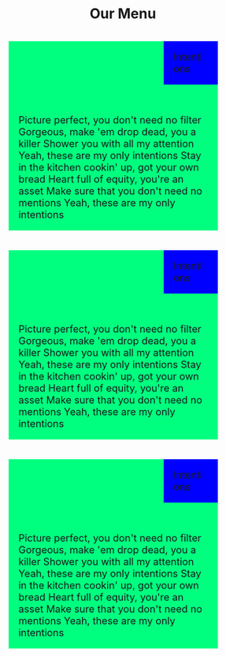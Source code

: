<!DOCTYPE html>
<html lang="en">
    <head>
        <title>Assignment Solution for Module 2</title>
        <style>
            h1{
                text-align: center;
            }
            #container{
                display: flex;
                flex-wrap: wrap;
            }
            #container > div{
                background-color: springgreen;
                font-size: 20px;
                margin: 20px;
                padding: 20px;
                width: 385px;
            }
            p{
                position:relative;
                left: 275px;
                bottom: 40px;
                background-color: blue;
                margin: 20px;
                padding: 20px;
                width: 70px;
            }
        </style>
    </head>
    <body>
        <h1>Our Menu</h1>
        <div id="container">
            <div><p>Intentions</p>
                Picture perfect, you don't need no filter Gorgeous, 
                make 'em drop dead, you a killer
                Shower you with all my attention
                Yeah, these are my only intentions
                Stay in the kitchen cookin' up, got your own bread
                Heart full of equity, you're an asset
                Make sure that you don't need no mentions
                Yeah, these are my only intentions
            </div>
            <div><p>Intentions</p>
                Picture perfect, you don't need no filter Gorgeous, 
                make 'em drop dead, you a killer
                Shower you with all my attention
                Yeah, these are my only intentions
                Stay in the kitchen cookin' up, got your own bread
                Heart full of equity, you're an asset
                Make sure that you don't need no mentions
                Yeah, these are my only intentions
            </div>
            <div><p>Intentions</p>
                Picture perfect, you don't need no filter Gorgeous, 
                make 'em drop dead, you a killer
                Shower you with all my attention
                Yeah, these are my only intentions
                Stay in the kitchen cookin' up, got your own bread
                Heart full of equity, you're an asset
                Make sure that you don't need no mentions
                Yeah, these are my only intentions
            </div>
        </div>
    </body>
</html>
